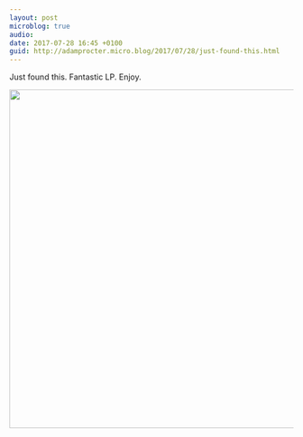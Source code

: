 ```yaml
---
layout: post
microblog: true
audio: 
date: 2017-07-28 16:45 +0100
guid: http://adamprocter.micro.blog/2017/07/28/just-found-this.html
---
```

Just found this. Fantastic LP. Enjoy.

<img src="http://discursive.adamprocter.co.uk/uploads/2017/00029da919.jpg" width="600" height="600" />
